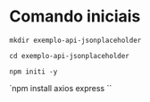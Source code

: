 # Comando iniciais
`mkdir exemplo-api-jsonplaceholder`

`cd exemplo-api-jsonplaceholder   `

`npm initi -y                     `

`npm install axios express        ``



